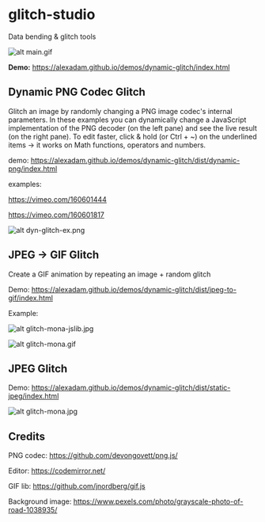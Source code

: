 # glitch-studio

Data bending &amp; glitch tools

![alt main.gif](https://github.com/alexadam/glitch-studio/blob/master/examples/main.gif?raw=true)

**Demo:** https://alexadam.github.io/demos/dynamic-glitch/index.html

## Dynamic PNG Codec Glitch

Glitch an image by randomly changing a PNG image codec's internal parameters. In these examples you can dynamically change a JavaScript implementation of the PNG decoder (on the left pane) and see the live result (on the right pane). To edit faster, click & hold (or Ctrl + ~) on the underlined items -> it works on Math functions, operators and numbers.

demo: https://alexadam.github.io/demos/dynamic-glitch/dist/dynamic-png/index.html

examples:

https://vimeo.com/160601444

https://vimeo.com/160601817

![alt dyn-glitch-ex.png](https://github.com/alexadam/glitch-studio/blob/master/examples/dyn-glitch-ex.png?raw=true)


## JPEG -> GIF Glitch

Create a GIF animation by repeating an image + random glitch

Demo: https://alexadam.github.io/demos/dynamic-glitch/dist/jpeg-to-gif/index.html

Example:

![alt glitch-mona-jslib.jpg](https://github.com/alexadam/glitch-studio/blob/master/examples/mona-glitch-jslib.png?raw=true)

![alt glitch-mona.gif](https://github.com/alexadam/glitch-studio/blob/master/examples/monalisa-glitch.gif?raw=true)

## JPEG Glitch

Demo: https://alexadam.github.io/demos/dynamic-glitch/dist/static-jpeg/index.html

![alt glitch-mona.jpg](https://github.com/alexadam/glitch-studio/blob/master/examples/monalisa-glitch.jpg?raw=true)

## Credits

PNG codec: https://github.com/devongovett/png.js/

Editor: https://codemirror.net/

GIF lib: https://github.com/jnordberg/gif.js

Background image: https://www.pexels.com/photo/grayscale-photo-of-road-1038935/
